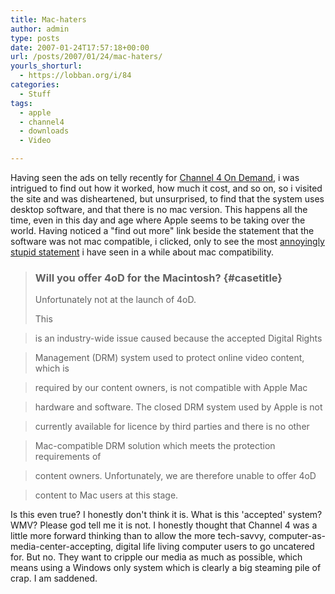 ```yaml
---
title: Mac-haters
author: admin
type: posts
date: 2007-01-24T17:57:18+00:00
url: /posts/2007/01/24/mac-haters/
yourls_shorturl:
  - https://lobban.org/i/84
categories:
  - Stuff
tags:
  - apple
  - channel4
  - downloads
  - Video

---
```

Having seen the ads on telly recently for [Channel 4 On Demand][1], i was intrigued to find out how it worked, how much it cost, and so on, so i visited the site and was disheartened, but unsurprised, to find that the system uses desktop software, and that there is no mac version. This happens all the time, even in this day and age where Apple seems to be taking over the world. Having noticed a "find out more" link beside the statement that the software was not mac compatible, i clicked, only to see the most [annoyingly stupid statement][2] i have seen in a while about mac compatibility.

> ### Will you offer 4oD for the Macintosh? {#casetitle}
> 
> Unfortunately not at the launch of 4oD. 
> 
> This
  
> is an industry-wide issue caused because the accepted Digital Rights
  
> Management (DRM) system used to protect online video content, which is
  
> required by our content owners, is not compatible with Apple Mac
  
> hardware and software. The closed DRM system used by Apple is not
  
> currently available for licence by third parties and there is no other
  
> Mac-compatible DRM solution which meets the protection requirements of
  
> content owners. Unfortunately, we are therefore unable to offer 4oD
  
> content to Mac users at this stage.

Is this even true? I honestly don't think it is. What is this 'accepted' system? WMV? Please god tell me it is not. I honestly thought that Channel 4 was a little more forward thinking than to allow the more tech-savvy, computer-as-media-center-accepting, digital life living computer users to go uncatered for. But no. They want to cripple our media as much as possible, which means using a Windows only system which is clearly a big steaming pile of crap. I am saddened.

 [1]: http://www.channel4.com/4od
 [2]: http://www.channel4.com/4od/how2use4od.html